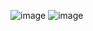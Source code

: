![image](https://user-images.githubusercontent.com/57089319/202971616-eb71b47f-cc1b-4864-a163-17ccf7ce363c.png)
![image](https://user-images.githubusercontent.com/57089319/202971639-3076fd5a-23bf-4467-8e1f-6b75ee5fdcb6.png)
